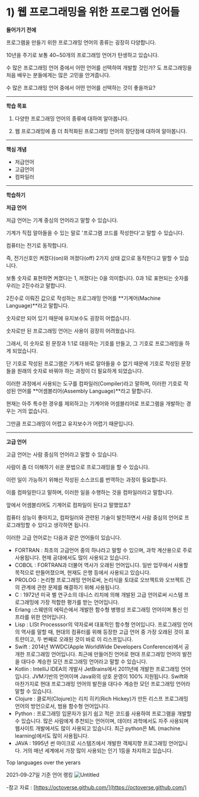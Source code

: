 # 1) 웹 프로그래밍을 위한 프로그램 언어들

**들어가기 전에**

프로그램을 만들기 위한 프로그래밍 언어의 종류는 굉장히 다양합니다.

10년을 주기로 보통 40~50개의 프로그래밍 언어가 탄생하고 있습니다.

수 많은 프로그래밍 언어 중에서 어떤 언어를 선택하여 개발할 것인가? 도 프로그래밍을 처음 배우는 분들에게는 많은 고민을 안겨줍니다.

수 많은 프로그래밍 언어 중에서 어떤 언어를 선택하는 것이 좋을까요?

---

**학습 목표**

1) 다양한 프로그래밍 언어의 종류에 대하여 알아봅니다.

2) 웹 프로그래밍에 좀 더 최적화된 프로그래밍 언어의 장단점에 대하여 알아봅니다.

---

**핵심 개념**

- 저급언어
- 고급언어
- 컴파일러

---

**학습하기**

**저급 언어**

저급 언어는 기계 중심의 언어라고 말할 수 있습니다.

기계가 직접 알아들을 수 있는 말로 '프로그램 코드를 작성한다'고 말할 수 있습니다.

컴퓨터는 전기로 동작합니다.

즉, 전기신호인 켜졌다(on)와 꺼졌다(off) 2가지 상태 값으로 동작한다고 말할 수 있습니다.

보통 숫자로 표현하면 켜졌다는 1, 꺼졌다는 0을 의미합니다. 0과 1로 표현되는 숫자를 우리는 2진수라고 말합니다.

2진수로 이뤄진 값으로 작성하는 프로그래밍 언어를 **기계어(Machine Language)**라고 말합니다.

숫자로만 되어 있기 때문에 유지보수도 굉장히 어렵습니다.

숫자로만 된 프로그래밍 언어는 사용이 굉장히 어려웠습니다.

그래서, 이 숫자로 된 문장과 1:1로 대응하는 기호를 만들고, 그 기호로 프로그래밍을 하게 되었습니다.

단 기호로 작성된 프로그램은 기계가 바로 알아들을 수 없기 때문에 기호로 작성된 문장들을 원래의 숫자로 바꿔야 하는 과정이 더 필요하게 되었습니다.

이러한 과정에서 사용되는 도구를 컴파일러(Compiler)라고 말하며, 이러한 기호로 작성된 언어를 **어셈블리어(Assembly Language)**라고 말합니다.

현재는 아주 특수한 경우를 제외하고는 기계어와 어셈블리어로 프로그램을 개발하는 경우는 거의 없습니다.

그만큼 프로그래밍이 어렵고 유지보수가 어렵기 때문입니다.

---

**고급 언어**

고급 언어는 사람 중심의 언어라고 말할 수 있습니다.

사람이 좀 더 이해하기 쉬운 문법으로 프로그래밍을 할 수 있습니다.

이런 일이 가능하기 위해선 작성된 소스코드를 번역하는 과정이 필요합니다.

이를 컴파일한다고 말하며, 이러한 일을 수행하는 것을 컴파일러라고 말합니다.

앞에서 어셈블리어도 기계어로 컴파일이 된다고 말했었죠?

컴퓨터 성능이 좋아지고, 컴파일러와 관련된 기술이 발전하면서 사람 중심의 언어로 프로그래밍할 수 있다고 생각하면 됩니다.

이러한 고급 언어로는 다음과 같은 언어들이 있습니다.

- FORTRAN : 최초의 고급언어 중의 하나라고 말할 수 있으며, 과학 계산용으로 주로 사용됩니다. 현재 공대에서도 많이 사용되고 있습니다.
- COBOL : FORTRAN과 더불어 역사가 오래된 언어입니다. 일반 업무에서 사용할 목적으로 만들어졌으며, 현재도 은행 등에서 사용되고 있습니다.
- PROLOG : 논리형 프로그래밍 언어로써, 논리식을 토대로 오브젝트와 오브젝트 간의 관계에 관한 문제를 해결하기 위해 사용됩니다.
- C : 1972년 미국 벨 연구소의 데니스 리치에 의해 개발된 고급 언어로써 시스템 프로그래밍에 가장 적합한 평가를 받는 언어입니다.
- Erlang :스웨덴의 에릭슨에서 개발한 함수형 병행성 프로그래밍 언어이며 통신 인프라를 위한 언어입니다.
- Lisp : LISt Processsor의 약자로써 대표적인 함수형 언어입니다. 프로그래밍 언어의 역사를 말할 때, 현대의 컴퓨터를 위해 등장한 고급 언어 중 가장 오래된 것이 포트란이고, 두 번째로 오래된 것이 바로 이 리스프입니다.
- Swift : 2014년 WWDC(Apple WorldWide Developers Conference)에서 공개한 프로그래밍 언어입니다. 최근에 만들어진 언어로 현대 프로그래밍 언어의 발전을 대다수 계승한 모던 프로그래밍 언어라고 말할 수 있습니다.
- Kotlin : IntelliJ IDEA의 개발사 JetBrains에서 2011년에 개발한 프로그래밍 언어입니다. JVM기반의 언어이며 Java와의 상호 운영이 100% 지원됩니다. Swift와 마찬가지로 현대 프로그래밍 언어의 발전을 대다수 계승한 모던 프로그래밍 언어라 말할 수 있습니다.
- Clojure : 클로저(Clojure)는 리치 히키(Rich Hickey)가 만든 리스프 프로그래밍 언어의 방언으로서, 범용 함수형 언어입니다.
- Python : 프로그래밍 입문자가 읽기 쉽고 적은 코드를 사용하여 프로그램을 개발할 수 있습니다. 많은 사람에게 추천되는 언어이며, 데이터 과학에서도 자주 사용되며 웹사이트 개발에서도 많이 사용되고 있습니다. 최근 python은 ML (machine learning)에서도 많이 사용됩니다.
- JAVA : 1995년 썬 마이크로 시스템즈에서 개발한 객체지향 프로그래밍 언어입니다. 거의 매년 세계에서 가장 많이 사용되는 인기 1등을 차지하고 있습니다.

Top languages over the yerars


2021-09-27일 기준 언어 랭킹
![Untitled](https://user-images.githubusercontent.com/56623911/135290667-f919d984-6972-45cb-a232-2d0c85cef763.png)

-참고 자료 : [https://octoverse.github.com/](https://octoverse.github.com/)
